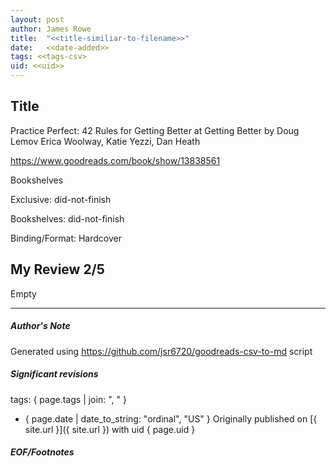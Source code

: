 ```yaml
---
layout: post
author: James Rowe
title:  "<<title-similiar-to-filename>>"
date:   <<date-added>>
tags: <<tags-csv>
uid: <<uid>>
---
```


<!-- highly dependent on how you personally use jekyll templates, and how you want this to show up -->

## Title

Practice Perfect: 42 Rules for Getting Better at Getting Better by Doug Lemov
Erica Woolway, Katie Yezzi, Dan Heath 

https://www.goodreads.com/book/show/13838561

Bookshelves

Exclusive: did-not-finish

Bookshelves: did-not-finish

Binding/Format: Hardcover

## My Review 2/5

Empty

---

##### Author's Note

Generated using https://github.com/jsr6720/goodreads-csv-to-md script

##### Significant revisions

tags: { page.tags | join: ", " } <!-- todo move this somewhere -->

- { page.date | date_to_string: "ordinal", "US" } Originally published on [{ site.url }]({ site.url }) with uid { page.uid }

##### EOF/Footnotes
